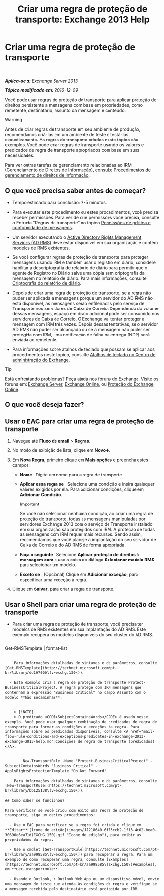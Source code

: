 ﻿---
title: 'Criar uma regra de proteção de transporte: Exchange 2013 Help'
TOCTitle: Criar uma regra de proteção de transporte
ms:assetid: 3a857185-ee16-4ee7-9e57-8be95f7e753a
ms:mtpsurl: https://technet.microsoft.com/pt-br/library/Dd302432(v=EXCHG.150)
ms:contentKeyID: 50485397
ms.date: 05/22/2018
mtps_version: v=EXCHG.150
ms.translationtype: MT
---

# Criar uma regra de proteção de transporte

 

_**Aplica-se a:** Exchange Server 2013_

_**Tópico modificado em:** 2016-12-09_

Você pode usar regras de proteção de transporte para aplicar proteção de direitos persistente a mensagens com base em propriedades, como remetente, destinatário, assunto da mensagem e conteúdo.


> [!WARNING]
> Antes de criar regras de transporte em seu ambiente de produção, recomendamos criá-las em um ambiente de teste e testá-las exaustivamente. As regras de transporte criadas neste tópico são exemplos. Você pode criar regras de transporte usando os valores e predicados de regra de transporte apropriados com base em suas necessidades.



Para ver outras tarefas de gerenciamento relacionadas ao IRM (Gerenciamento de Direitos de Informação), consulte [Procedimentos de gerenciamento de direitos de informação](information-rights-management-procedures-exchange-2013-help.md).

## O que você precisa saber antes de começar?

  - Tempo estimado para conclusão: 2-5 minutos.

  - Para executar este procedimento ou estes procedimentos, você precisa receber permissões. Para ver de que permissões você precisa, consulte o Entrada "Regras de transporte" no tópico [Permissões de política e conformidade de mensagens](messaging-policy-and-compliance-permissions-exchange-2013-help.md).

  - Um servidor executando o [Active Directory Rights Management Services (AD RMS)](https://technet.microsoft.com/en-us/library/hh831364.aspx) deve estar disponível em sua organização e contém modelos de RMS existentes.

  - Se você configurar regras de proteção de transporte para proteger mensagens usando IRM e também usar o registro em diário, considere habilitar a descriptografia de relatório de diário para permitir que o agente de Registro no Diário salve uma cópia sem criptografia da mensagem no relatório de diário. Para mais informações, consulte [Criptografia do relatório de diário](journal-report-decryption-exchange-2013-help.md).

  - Depois de criar uma regra de proteção de transporte, se a regra não puder ser aplicada a mensagens porque um servidor do AD RMS não está disponível, as mensagens serão enfileiradas pelo serviço de Transporte nos servidores de Caixa de Correio. Dependendo do volume dessas mensagens, espaço em disco adicional pode ser consumido nos servidores de Caixa de Correio. O Exchange vai tentar proteger a mensagem com IRM três vezes. Depois dessas tentativas, se o servidor AD RMS não puder ser alcançado ou se a mensagem não puder ser protegida com IRM, uma notificação de falha na entrega (NDR) será enviada ao remetente.

  - Para informações sobre atalhos de teclado que possam se aplicar aos procedimentos neste tópico, consulte [Atalhos de teclado no Centro de administração do Exchange](keyboard-shortcuts-in-the-exchange-admin-center-exchange-online-protection-help.md).


> [!TIP]
> Está enfrentando problemas? Peça ajuda nos fóruns do Exchange. Visite os fóruns em: <A href="https://go.microsoft.com/fwlink/p/?linkid=60612">Exchange Server</A>, <A href="https://go.microsoft.com/fwlink/p/?linkid=267542">Exchange Online</A>, ou <A href="https://go.microsoft.com/fwlink/p/?linkid=285351">Proteção do Exchange Online</A>.



## O que você deseja fazer?

## Usar o EAC para criar uma regra de proteção de transporte

1.  Navegue até **Fluxo de email** \> **Regras**.

2.  No modo de exibição de lista, clique em **Novo**![Ícone Adicionar](images/JJ218640.c1e75329-d6d7-4073-a27d-498590bbb558(EXCHG.150).gif "Ícone Adicionar").

3.  Em **Nova Regra**, primeiro clique em **Mais opções** e preencha estes campos:
    
      - **Nome**   Digite um nome para a regra de transporte.
    
      - **Aplicar essa regra se**   Selecione uma condição e insira quaisquer valores exigidos por ela. Para adicionar condições, clique em **Adicionar Condição**.
        

        > [!IMPORTANT]
        > Se você não selecionar nenhuma condição, ao criar uma regra de proteção de transporte, todas as mensagens manipuladas por servidores Exchange 2013&nbsp;com o serviço de Transporte instalado em sua organização são protegidos com IRM. A proteção de todas as mensagens com IRM requer mais recursos. Sendo assim, recomendamos que você planeje a implantação do seu servidor de Caixa de Correio e do AD&nbsp;RMS de forma apropriada.

    
      - **Faça o seguinte**   Selecione **Aplicar proteção de direitos à mensagem com** e use a caixa de diálogo **Selecionar modelo RMS** para selecionar um modelo.
    
      - **Exceto se**   (Opcional) Clique em **Adicionar exceção**, para especificar uma exceção à regra.

4.  Clique em **Salvar**, para criar a regra de transporte.

## Usar o Shell para criar uma regra de proteção de transporte

  - Para criar uma regra de proteção de transporte, você precisa ter modelos de RMS existentes em sua implantação do AD RMS. Este exemplo recupera os modelos disponíveis do seu cluster do AD RMS.
    
    ```powershell
Get-RMSTemplate | format-list
```
    
    Para informações detalhadas de sintaxes e de parâmetros, consulte [Get-RMSTemplate](https://technet.microsoft.com/pt-br/library/dd297960\(v=exchg.150\)).

  - Este exemplo cria a regra de proteção de transporte Protect-BusinessCriticalProject. A regra protege com IRM mensagens que contenham a expressão "Business Critical" no campo Assunto com o modelo **Não Encaminhar**.
    

    > [!NOTE]
    > O predicado <CODE>SubjectContainsWords</CODE> é usado nesse exemplo. Você pode usar qualquer combinação de predicados de regra de transporte para formar as condições e exceções da regra. Para informações sobre os predicados disponíveis, consulte <A href="mail-flow-rule-conditions-and-exceptions-predicates-in-exchange-2013-exchange-2013-help.md">Condições de regra de transporte (predicados)</A>.

    
        New-TransportRule -Name "Protect-BusinessCriticalProject" -SubjectContainsWords "Business Critical" -ApplyRightsProtectionTemplate "Do Not Forward"
    
    Para informações detalhadas de sintaxes e de parâmetros, consulte [New-TransportRule](https://technet.microsoft.com/pt-br/library/bb125138\(v=exchg.150\)).

## Como saber se funcionou?

Para verificar se você criou com êxito uma regra de proteção de transporte, siga um destes procedimentos:

  - Use o EAC para verificar se a regra foi criada e clique em **Editar**![Ícone de edição](images/JJ218640.6f53ccb2-1f13-4c02-bea0-30690e6ea71d(EXCHG.150).gif "Ícone de edição"), para exibir as propriedades da regra.

  - Use o cmdlet [Get-TransportRule](https://technet.microsoft.com/pt-br/library/aa998585\(v=exchg.150\)) para recuperar a regra. Para um exemplo de como recuperar uma regra, consulte [Examples](https://technet.microsoft.com/pt-br/aa998585\(exchg.150\)#examples), em **Get-TransportRule**.

  - Usando o Outlook, o Outlook Web App ou um dispositivo móvel, envie uma mensagem de teste que atenda às condições da regra e verifique se a mensagem recebida pelo destinatário está protegida por IRM.


